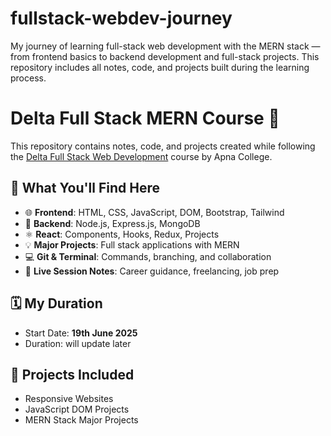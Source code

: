 # fullstack-webdev-journey
My journey of learning full-stack web development with the MERN stack — from frontend basics to backend development and full-stack projects. This repository includes all notes, code, and projects built during the learning process.

# Delta Full Stack MERN Course 🚀

This repository contains notes, code, and projects created while following the [Delta Full Stack Web Development](https://www.apnacollege.in/course/delta-7) course by Apna College.

## 🧠 What You'll Find Here

- 🌐 **Frontend**: HTML, CSS, JavaScript, DOM, Bootstrap, Tailwind
- 🔧 **Backend**: Node.js, Express.js, MongoDB
- ⚛️ **React**: Components, Hooks, Redux, Projects
- 💡 **Major Projects**: Full stack applications with MERN
- 💻 **Git & Terminal**: Commands, branching, and collaboration
- 📝 **Live Session Notes**: Career guidance, freelancing, job prep


## 🗓 My Duration

- Start Date: **19th June 2025**
- Duration: will update later

## 🌟 Projects Included

- Responsive Websites
- JavaScript DOM Projects
- MERN Stack Major Projects

